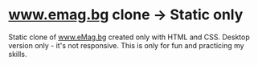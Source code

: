 # www.emag.bg clone -> Static only
Static clone of www.eMag.bg created only with HTML and CSS.
Desktop version only - it's not responsive.
This is only for fun and practicing my skills.
